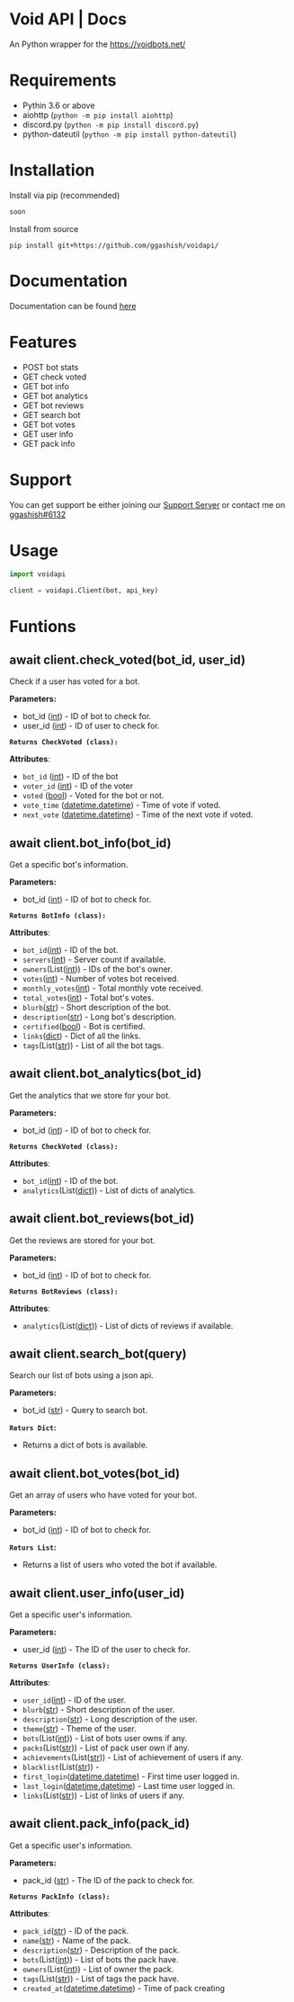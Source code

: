 # Void API | Docs

  

An Python wrapper for the https://voidbots.net/

  

# Requirements 

 - Pythin 3.6 or above
 - aiohttp (`python -m pip install aiohttp`)
 - discord.py (`python -m pip install discord.py`)
 - python-dateutil (`python -m pip install python-dateutil`)

# Installation
Install via pip (recommended)
```py
soon
```
Install from source
```
pip install git+https://github.com/ggashish/voidapi/
```
# Documentation
Documentation can be found [here](https://docs.voidbots.net/)

# Features

 - POST bot stats
 - GET check voted
 - GET bot info
 - GET bot analytics
 - GET bot reviews
 - GET search bot
 - GET bot votes
 - GET user info
 - GET pack info

# Support 
You can get support be either joining our [Support Server](https://discord.gg/QbnZMCP8MY) or contact me on [ggashish#6132](https://discord.com/users/711043296025378856)

# Usage
```py
import voidapi

client = voidapi.Client(bot, api_key)
```
# Funtions
## await client.check_voted(bot_id, user_id)
Check if a user has voted for a bot.

**Parameters:**

 - bot_id ([int](https://docs.python.org/3/library/functions.html#int)) - ID of bot to check for.
 - user_id ([int](https://docs.python.org/3/library/functions.html#int)) -   ID of user to check for.

 **`Returns CheckVoted (class):`**

**Attributes**:
 - `bot_id` ([int](https://docs.python.org/3/library/functions.html#int)) - ID of the bot
 - `voter_id` ([int](https://docs.python.org/3/library/functions.html#int)) - ID of the voter
 - `voted` ([bool](https://docs.python.org/3/library/functions.html#bool)) - Voted for the bot or not.
 - `vote_time` ([datetime.datetime](https://docs.python.org/3/library/datetime.html#datetime.datetime)) - Time of vote if voted.
  - `next_vote` ([datetime.datetime](https://docs.python.org/3/library/datetime.html#datetime.datetime)) - Time of the next vote if voted.

## await client.bot_info(bot_id)
Get a specific bot's information.

**Parameters:**

 - bot_id ([int](https://docs.python.org/3/library/functions.html#int)) - ID of bot to check for.

 **`Returns BotInfo (class):`**

**Attributes**:
 - `bot_id`([int](https://docs.python.org/3/library/functions.html#int)) - ID of the bot.
 - `servers`([int](https://docs.python.org/3/library/functions.html#int)) - Server count if available.
 - `owners`(List([int](https://docs.python.org/3/library/functions.html#int))) - IDs of the bot's owner.
 - `votes`([int](https://docs.python.org/3/library/functions.html#int)) - Number of votes bot received.
 - `monthly_votes`([int](https://docs.python.org/3/library/functions.html#int)) - Total monthly vote received.
 - `total_votes`([int](https://docs.python.org/3/library/functions.html#int)) - Total bot's votes.
 - `blurb`([str](https://docs.python.org/3/library/stdtypes.html#str)) - Short description of the bot.
 - `description`([str](https://docs.python.org/3/library/stdtypes.html#str)) - Long bot's description.
 - `certified`([bool](https://docs.python.org/3/library/functions.html#bool)) - Bot is certified.
 - `links`([dict](https://docs.python.org/3/library/stdtypes.html#dict)) - Dict of all the links.
 - `tags`(List([str](https://docs.python.org/3/library/stdtypes.html#str))) - List of all the bot tags.

## await client.bot_analytics(bot_id)
Get the analytics that we store for your bot.

**Parameters:**

 - bot_id ([int](https://docs.python.org/3/library/functions.html#int)) - ID of bot to check for.

 **`Returns CheckVoted (class):`**

**Attributes**:
 - `bot_id`([int](https://docs.python.org/3/library/functions.html#int)) - ID of the bot.
 - `analytics`(List([dict](https://docs.python.org/3/library/stdtypes.html#dict))) - List of dicts of analytics.
 
 ## await client.bot_reviews(bot_id)
Get the reviews are stored for your bot.

**Parameters:**

 - bot_id ([int](https://docs.python.org/3/library/functions.html#int)) - ID of bot to check for.

 **`Returns BotReviews (class):`**

**Attributes**:
 - `analytics`(List([dict](https://docs.python.org/3/library/stdtypes.html#dict))) - List of dicts of reviews if available.

 ## await client.search_bot(query)
Search our list of bots using a json api.

**Parameters:**

 - bot_id ([str](https://docs.python.org/3/library/stdtypes.html#str)) - Query to search bot.

 **`Returs Dict`:**
 

 - Returns a dict of bots is available.

 ## await client.bot_votes(bot_id)
Get an array of users who have voted for your bot.

**Parameters:**

 - bot_id ([int](https://docs.python.org/3/library/functions.html#int)) - ID of bot to check for.


 **`Returs List`:**
 

 - Returns a list of users who voted the bot if available.

## await client.user_info(user_id)
Get a specific user's information.

**Parameters:**

 - user_id ([int](https://docs.python.org/3/library/functions.html#int)) - The ID of the user to check for.

 **`Returns UserInfo (class):`**

**Attributes**:
 - `user_id`([int](https://docs.python.org/3/library/functions.html#int)) - ID of the user.
 - `blurb`([str](https://docs.python.org/3/library/stdtypes.html#str)) - Short description of the user.
 - `description`([str](https://docs.python.org/3/library/stdtypes.html#str)) - Long description of the user.
 - `theme`([str](https://docs.python.org/3/library/stdtypes.html#str)) - Theme of the user.
 - `bots`(List([int](https://docs.python.org/3/library/functions.html#int))) - List of bots user owns if any.
 - `packs`(List([str](https://docs.python.org/3/library/stdtypes.html#str))) - List of pack user own if any.
 - `achievements`(List([str](https://docs.python.org/3/library/stdtypes.html#str))) - List of achievement of users if any.
 - `blacklist`(List([str](https://docs.python.org/3/library/stdtypes.html#str))) - 
 - `first_login`([datetime.datetime](https://docs.python.org/3/library/datetime.html#datetime.datetime)) - First time user logged in.
 - `last_login`([datetime.datetime](https://docs.python.org/3/library/datetime.html#datetime.datetime)) - Last time user logged in.
 - `links`(List([str](https://docs.python.org/3/library/stdtypes.html#str))) - List of links of users if any.

## await client.pack_info(pack_id)
Get a specific user's information.

**Parameters:**

 - pack_id ([str](https://docs.python.org/3/library/stdtypes.html#str)) - The ID of the pack to check for.

 **`Returns PackInfo (class):`**

**Attributes**:
 - `pack_id`([str](https://docs.python.org/3/library/stdtypes.html#str)) - ID of the pack.
 - `name`([str](https://docs.python.org/3/library/stdtypes.html#str)) - Name of the pack.
 - `description`([str](https://docs.python.org/3/library/stdtypes.html#str)) - Description of the pack.
 - `bots`(List([int](https://docs.python.org/3/library/functions.html#int))) - List of bots the pack have.
 - `owners`(List([int](https://docs.python.org/3/library/functions.html#int))) - List of owner the pack.
 - `tags`(List([str](https://docs.python.org/3/library/stdtypes.html#str))) - List of tags the pack have.
 - `created_at`([datetime.datetime](https://docs.python.org/3/library/datetime.html#datetime.datetime)) - Time of pack creating